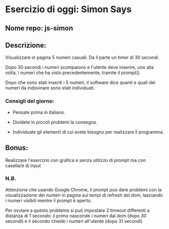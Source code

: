 # Esercizio di oggi: Simon Says
## Nome repo: js-simon
## Descrizione:

Visualizzare in pagina 5 numeri casuali. Da lì parte un timer di 30 secondi.

Dopo 30 secondi i numeri scompaiono e l'utente deve inserire, uno alla volta, i numeri che ha visto precedentemente, tramite il prompt().

Dopo che sono stati inseriti i 5 numeri, il software dice quanti e quali dei numeri da indovinare sono stati individuati.

### Consigli del giorno:

* Pensate prima in italiano.

* Dividete in piccoli problemi la consegna.

* Individuate gli elementi di cui avete bisogno per realizzare il programma.

## Bonus:
Realizzare l'esercizio con grafica e senza utilizzo di prompt ma con casella/e  di input

### N.B.

Attenzione che usando Google Chrome, il prompt può dare problemi con la visualizzazione dei numeri in pagina sui tempi di refresh del dom, lasciando i numeri visibili mentre il prompt è aperto.

Per ovviare a questo problema si può impostare 2 timeout differenti a distanza di 1 secondo: il primo nasconde i numeri dal dom (dopo 30 secondi) e il secondo chiede i numeri all'utente (dopo 31 secondi)